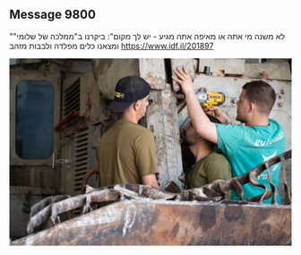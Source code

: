 ## Message 9800

"לא משנה מי אתה או מאיפה אתה מגיע - יש לך מקום":
ביקרנו ב"ממלכה של שלומי" ומצאנו כלים מפלדה ולבבות מזהב
https://www.idf.il/201897

![Photo](./9800/9800_photo.jpg)
